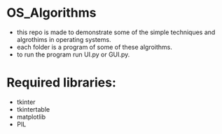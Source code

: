 # OS_Algorithms

  - this repo is made to demonstrate some of the simple techniques and algrothims in operating systems.
  - each folder is a program of some of these algroithms.
  - to run the program run UI.py or GUI.py. 
  
# Required libraries:
  - tkinter
  - tkintertable
  - matplotlib
  - PIL
